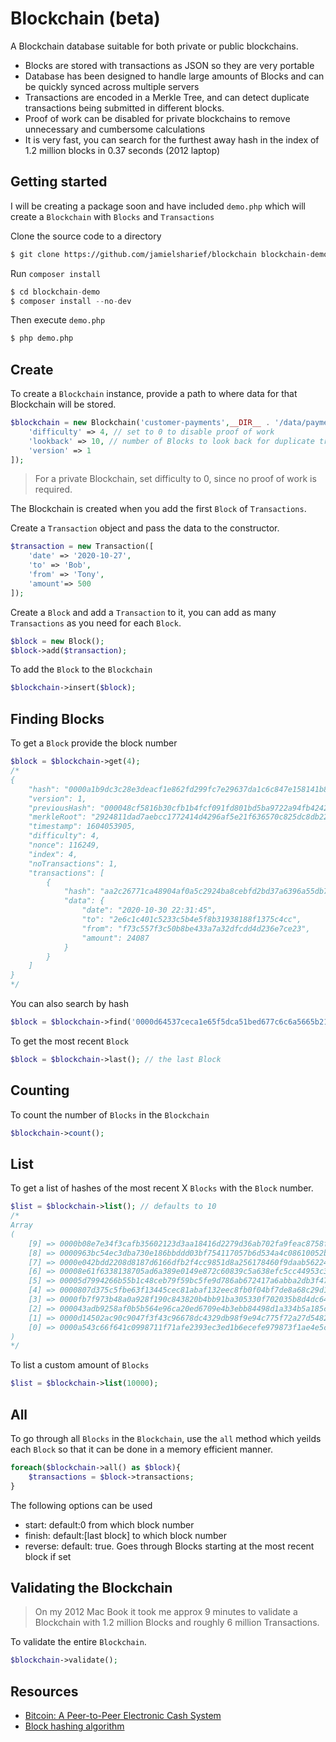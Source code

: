 # Blockchain (beta)

A Blockchain database suitable for both private or public blockchains.

- Blocks are stored with transactions as JSON so they are very portable
- Database has been designed to handle large amounts of Blocks and can be quickly synced across multiple servers
- Transactions are encoded in a Merkle Tree, and can detect duplicate transactions being submitted in different blocks.
- Proof of work can be disabled for private blockchains to remove unnecessary and cumbersome calculations
- It is very fast, you can search for the furthest away hash in the index of 1.2 million blocks in 0.37 seconds (2012 laptop)

## Getting started

I will be creating a package soon and have included `demo.php` which will create a `Blockchain` with `Blocks` and `Transactions`

Clone the source code to a directory

```bash
$ git clone https://github.com/jamielsharief/blockchain blockchain-demo
```

Run `composer install`

```php
$ cd blockchain-demo
$ composer install --no-dev
```

Then execute `demo.php`

```bash
$ php demo.php
```

## Create

To create a `Blockchain` instance, provide a path to where data for that Blockchain will be stored.

```php
$blockchain = new Blockchain('customer-payments',__DIR__ . '/data/payments', [
    'difficulty' => 4, // set to 0 to disable proof of work
    'lookback' => 10, // number of Blocks to look back for duplicate transactions
    'version' => 1
]);
```

> For a private Blockchain, set difficulty to 0, since no proof of work is required.

The Blockchain is created when you add the first `Block` of `Transactions`.

Create a `Transaction` object and pass the data to the constructor.

```php
$transaction = new Transaction([
    'date' => '2020-10-27',
    'to' => 'Bob',
    'from' => 'Tony',
    'amount'=> 500
]);
```

Create a `Block` and add a `Transaction` to it, you can add as many `Transactions` as you need for 
each `Block`.

```php
$block = new Block();
$block->add($transaction);
```

To add the `Block` to the `Blockchain`

```php
$blockchain->insert($block);
```

## Finding Blocks

To get a `Block` provide the block number

```php
$block = $blockchain->get(4);
/*
{
    "hash": "0000a1b9dc3c28e3deacf1e862fd299fc7e29637da1c6c847e158141b8ac82cd",
    "version": 1,
    "previousHash": "000048cf5816b30cfb1b4fcf091fd801bd5ba9722a94fb42424df48a7d141fcc",
    "merkleRoot": "2924811dad7aebcc1772414d4296af5e21f636570c825dc8db22768660e92446",
    "timestamp": 1604053905,
    "difficulty": 4,
    "nonce": 116249,
    "index": 4,
    "noTransactions": 1,
    "transactions": [
        {
            "hash": "aa2c26771ca48904af0a5c2924ba8cebfd2bd37a6396a55db7d6939cb158a8dc",
            "data": {
                "date": "2020-10-30 22:31:45",
                "to": "2e6c1c401c5233c5b4e5f8b31938188f1375c4cc",
                "from": "f73c557f3c50b8be433a7a32dfcdd4d236e7ce23",
                "amount": 24087
            }
        }
    ]
}
*/
```



You can also search by hash

```php
$block = $blockchain->find('0000d64537ceca1e65f5dca51bed677c6c6a5665b21725ef87dd6da21994e09c');
```

To get the most recent `Block`

```php
$block = $blockchain->last(); // the last Block
```

## Counting

To count the number of `Blocks` in the `Blockchain`

```php
$blockchain->count();
```

## List

To get a list of hashes of the most recent X `Blocks` with the `Block` number.

```php
$list = $blockchain->list(); // defaults to 10
/*
Array
(
    [9] => 0000b08e7e34f3cafb35602123d3aa18416d2279d36ab702fa9feac8758f6f66
    [8] => 0000963bc54ec3dba730e186bbddd03bf754117057b6d534a4c08610052b5c12
    [7] => 0000e042bdd2208d8187d6166dfb2f4cc9851d8a256178460f9daab56224f9f2
    [6] => 00008e61f6338138705ad6a389e0149e872c60839c5a638efc5cc44953c3820e
    [5] => 00005d7994266b55b1c48ceb79f59bc5fe9d786ab672417a6abba2db3f47a558
    [4] => 0000807d375c5fbe63f13445cec81abaf132eec8fb0f04bf7de8a68c29d173eb
    [3] => 0000fb7f973b48a0a928f190c843820b4bb91ba305330f702035b8d4dc64003f
    [2] => 000043adb9258af0b5b564e96ca20ed6709e4b3ebb84498d1a334b5a185cd788
    [1] => 0000d14502ac90c9047f3f43c96678dc4329db98f9e94c775f72a27d54820e87
    [0] => 0000a543c66f641c0998711f71afe2393ec3ed1b6ecefe979873f1ae4e5c15d2
)
*/
```

To list a custom amount of `Blocks`

```php
$list = $blockchain->list(10000);
```

## All

To go through all `Blocks` in the `Blockchain`, use the `all` method which yeilds each `Block` so that it can be done in a memory efficient manner.

```php
foreach($blockchain->all() as $block){
    $transactions = $block->transactions;
}
```

The following options can be used

- start: default:0 from which block number
- finish: default:[last block] to which block number
- reverse: default: true. Goes through Blocks starting at the most recent block if set

## Validating the Blockchain

> On my 2012 Mac Book it took me approx 9 minutes to validate a Blockchain with 1.2 million Blocks and roughly 6 million Transactions.

To validate the entire `Blockchain`.

```php
$blockchain->validate();
```

## Resources

- [Bitcoin: A Peer-to-Peer Electronic Cash System](https://bitcoin.org/bitcoin.pdf)
- [Block hashing algorithm](https://en.bitcoin.it/wiki/Block_hashing_algorithm)